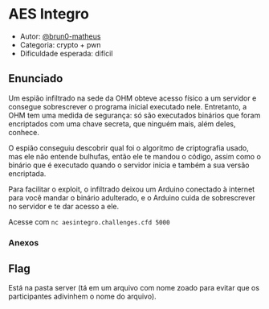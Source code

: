 # AES Integro

* Autor: [@brun0-matheus](https://github.com/brun0-matheus)
* Categoria: crypto + pwn
* Dificuldade esperada: difícil

## Enunciado

Um espião infiltrado na sede da OHM obteve acesso físico a um servidor e consegue sobrescrever
o programa inicial executado nele. Entretanto, a OHM tem uma medida de segurança: 
só são executados binários que foram encriptados com uma chave secreta, que ninguém mais, além deles, conhece.

O espião conseguiu descobrir qual foi o algoritmo de criptografia usado, mas ele não entende bulhufas,
então ele te mandou o código, assim como o binário que é executado quando o servidor inicia e também a 
sua versão encriptada.

Para facilitar o exploit, o infiltrado deixou um Arduino conectado à internet para você mandar o 
binário adulterado, e o Arduino cuida de sobrescrever no servidor e te dar acesso a ele.

Acesse com `nc aesintegro.challenges.cfd 5000`

### Anexos


## Flag

Está na pasta server (tá em um arquivo com nome zoado para evitar que os participantes adivinhem o nome 
do arquivo).

